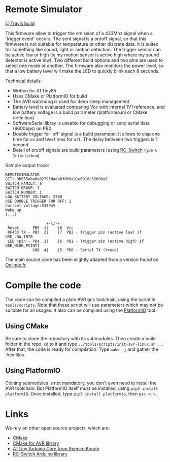 # Remote Simulator

[![Travis build](https://travis-ci.org/arcadien/remoteSimulator.svg?branch=master)](https://travis-ci.org/arcadien/remoteSimulator)

This firmware allow to trigger the emission of a 433Mhz signal when a 'trigger event' occurs. 
The sent signal is a on/off signal, so that this firmware is not suitable for temperature or other discrete data. 
It is suited for something like sound, light or motion detection. 
The trigger sensor can be active low or high (ie my motion sensor is active high where my sound detector is active low). 
Two different build options and two pins are used to select one mode or another.
The firmware also monitors the power level, so that a low battery level will make the LED to quickly blink each 8 seconds.


Technical details:
- Written for ATTiny85
- Uses CMake or PlatformIO for build
- The AVR watchdog is used for deep sleep management
- Battery level is evaluated comparing Vcc with internal 1V1 reference, and low battery voltage is a build parameter (platformio.ini or CMake definition)
- SoftwareSerial libray is useable for debugging or send serial data (9600bps) on PB0
- Double trigger for 'off' signal is a build parameter. It allows to clap one time for `on` and two times for `off`. The delay between two triggers is 1 second.
- Detail of on/off signals are build parameters (using [RC-Switch](https://github.com/sui77/rc-switch) `Type C Intertechno`)

Sample output trace:
```
REMOTESIMULATOR
GIT: 9b555aba0e02795dadab3060a91e6916c52096a9
SWITCH_FAMILY: a
SWITCH_GROUP: 1
SWITCH_NUMBER: 1
LOW BATTERY VOLTAGE: 2300
USE DOUBLE TRIGGER FOR OFF: 1
Current Voltage:5339mV
Wake up
[...]
```

```
                  +-\/-+
 Reset      PB5  1|    |8  Vcc
 RF433 TX - PB3  2|    |7  PB2 - Trigger pin (active low) if USE_LOW_INT0
 LED +pin - PB4  3|    |6  PB1 - Trigger pin (active high) if USE_HIGH_PCINT1
            GND  4|    |5  PB0 - Serial TX (trace)
 ``` 


The main source code has been slightly adapted from a version found on [Onlinux.fr](http://blog.onlinux.fr/detecteur-de-choc-tx-433mhz-pilotes-avec-attiny85/)

# Compile the code

The code can be compiled a plain AVR gcc toolchain, using the script in `tools/scripts`. Note that these script will use parameters which may not be suitable for all usages.
It also can be compiled using the [PlatformIO](https://platformio.org) tool.

## Using CMake

Be sure to clone the repository with its submodules. Then create a build folder in the repo, `cd` to it and type `../tools/scripts/init-avr-linux.sh ..`. After that, the code is ready for compilation. Type `make -j` and gather the .hex files.

## Using PlatformIO

Cloning submodules is not mandatory, you don't even need to install the AVR toolchain. But PlatformIO itself must be installed, using `pip3 install platformIO`.
Once installed, type `pip3 install platformio`, then `pio run`.

# Links
We rely on other open source projects, which are:
* [CMake](https://cmake.org/)
* [CMake for AVR library](https://github.com/mkleemann/cmake-avr)
* [ATTiny Arduino Core from Spence Konde](https://github.com/SpenceKonde/ATTinyCore)
* [RC-Switch Arduino library](https://github.com/sui77/rc-switch)
